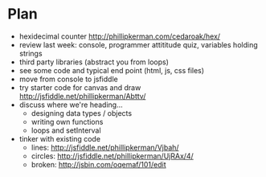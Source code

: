 Plan
=======
* hexidecimal counter http://phillipkerman.com/cedaroak/hex/
* review last week: console, programmer attititude quiz, variables holding strings
* third party libraries (abstract you from loops)
* see some code and typical end point (html, js, css files)
* move from console to jsfiddle
* try starter code for canvas and draw http://jsfiddle.net/phillipkerman/Abttv/
* discuss where we're heading...
	* designing data types / objects
	* writing own functions
	* loops and setInterval
* tinker with existing code
	* lines: http://jsfiddle.net/phillipkerman/Vjbah/
	* circles: http://jsfiddle.net/phillipkerman/UjRAx/4/
	* broken: http://jsbin.com/oqemaf/101/edit 
